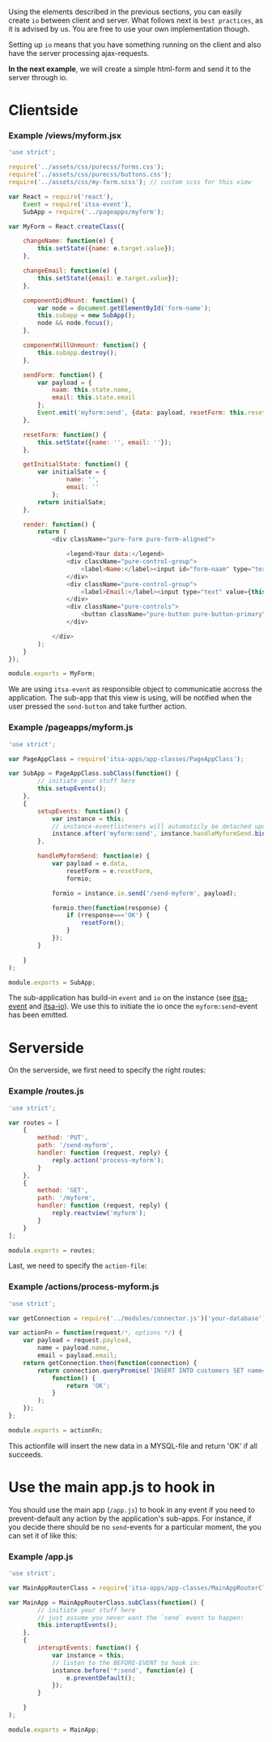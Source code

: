 Using the elements described in the previous sections, you can easily create `io` between client and server. What follows next is `best practices`, as it is advised by us. You are free to use your own implementation though.

Setting up `io` means that you have something running on the client and also have the server processing ajax-requests.

**In the next example**, we will create a simple html-form and send it to the server through io.

# Clientside

### Example /views/myform.jsx
```js
'use strict';

require('../assets/css/purecss/forms.css');
require('../assets/css/purecss/buttons.css');
require('../assets/css/my-form.scss'); // custom scss for this view

var React = require('react'),
    Event = require('itsa-event'),
    SubApp = require('../pageapps/myform');

var MyForm = React.createClass({

    changeName: function(e) {
        this.setState({name: e.target.value});
    },

    changeEmail: function(e) {
        this.setState({email: e.target.value});
    },

    componentDidMount: function() {
        var node = document.getElementById('form-name');
        this.subapp = new SubApp();
        node && node.focus();
    },

    componentWillUnmount: function() {
        this.subapp.destroy();
    },

    sendForm: function() {
        var payload = {
            naam: this.state.name,
            email: this.state.email
        };
        Event.emit('myform:send', {data: payload, resetForm: this.resetForm});
    },

    resetForm: function() {
        this.setState({name: '', email: ''});
    },

    getInitialState: function() {
        var initialSate = {
                name: '',
                email: ''
            };
        return initialSate;
    },

    render: function() {
        return (
            <div className="pure-form pure-form-aligned">

                <legend>Your data:</legend>
                <div className="pure-control-group">
                    <label>Name:</label><input id="form-naam" type="text" value={this.state.naam} onChange={this.changeName} />
                </div>
                <div className="pure-control-group">
                    <label>Email:</label><input type="text" value={this.state.email} onChange={this.changeEmail} />
                </div>
                <div className="pure-controls">
                    <button className="pure-button pure-button-primary" onClick={this.sendForm}>Send</button>
                </div>

            </div>
        );
    }
});

module.exports = MyForm;

```

We are using `itsa-event` as responsible object to communicatie accross the application. The sub-app that this view is using, will be notified when the user pressed the `send-button` and take further action.


### Example /pageapps/myform.js
```js
'use strict';

var PageAppClass = require('itsa-apps/app-classes/PageAppClass');

var SubApp = PageAppClass.subClass(function() {
        // initiate your stuff here
        this.setupEvents();
    },
    {
        setupEvents: function() {
            var instance = this;
            // instance-eventlisteners will automaticly be detached upon destruction
            instance.after('myform:send', instance.handleMyformSend.bind(handleMyformSend));
        },

        handleMyformSend: function(e) {
            var payload = e.data,
                resetForm = e.resetForm,
                formio;

            formio = instance.io.send('/send-myform', payload);

            formio.then(function(response) {
                if (rresponse==='OK') {
                    resetForm();
                }
            });
        }

    }
);

module.exports = SubApp;
```

The sub-application has build-in `event` and `io` on the instance (see [itsa-event](http://itsa.io/docs/itsa-event) and [itsa-io](http://itsa.io/docs/itsa-io)). We use this to initiate the io once the `myform:send`-event has been emitted.


# Serverside

On the serverside, we first need to specify the right routes:

### Example /routes.js
```js
'use strict';

var routes = [
    {
        method: 'PUT',
        path: '/send-myform',
        handler: function (request, reply) {
            reply.action('process-myform');
        }
    },
    {
        method: 'GET',
        path: '/myform',
        handler: function (request, reply) {
            reply.reactview('myform');
        }
    }
];

module.exports = routes;
```

Last, we need to specify the `action-file`:

### Example /actions/process-myform.js
```js
'use strict';

var getConnection = require('../modules/connector.js')('your-database');

var actionFn = function(request/*, options */) {
    var payload = request.payload,
        name = payload.name,
        email = payload.email;
    return getConnection.then(function(connection) {
        return connection.queryPromise('INSERT INTO customers SET name=?, email=?', [name, email]).then(
            function() {
                return 'OK';
            }
        );
    });
};

module.exports = actionFn;
```

This actionfile will insert the new data in a MYSQL-file and return 'OK' if all succeeds.


# Use the main app.js to hook in

You should use the main app (`/app.js`) to hook in any event if you need to prevent-default any action by the application's sub-apps. For instance, if you decide there should be no `send`-events for a particular moment, the you can set it of like this:

### Example /app.js

```js
'use strict';

var MainAppRouterClass = require('itsa-apps/app-classes/MainAppRouterClass');

var MainApp = MainAppRouterClass.subClass(function() {
        // initiate your stuff here
        // just assume you never want the `send` event to happen:
        this.interuptEvents();
    },
    {
        interuptEvents: function() {
            var instance = this;
            // listen to the BEFORE-EVENT to hook in:
            instance.before('*:send', function(e) {
                e.preventDefault();
            });
        }

    }
);

module.exports = MainApp;
```
